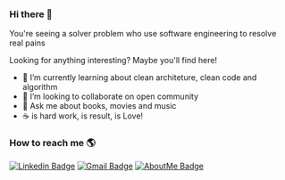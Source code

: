 ### Hi there 👋

You're seeing a solver problem who use software engineering to resolve real pains

Looking for anything interesting? Maybe you'll find here!

- 🌱  I’m currently learning about clean architeture, clean code and algorithm
- 👯  I’m looking to collaborate on open community
- 💬  Ask me about books, movies and music
- :coffee: is hard work, is result, is Love!


### How to reach me 🌎

[![Linkedin Badge](https://img.shields.io/badge/-MatheusLins-blue?style=flat-square&logo=Linkedin&logoColor=white&link=https://www.linkedin.com/in/matheus-lins-a9592b99/)](https://www.linkedin.com/in/matheus-lins-a9592b99/)
[![Gmail Badge](https://img.shields.io/badge/-msl.mlins@gmail.com-c14438?style=flat-square&logo=Gmail&logoColor=white&link=mailto:msl.mlins@gmail.com)](mailto:msl.mlins@gmail.com)
[![AboutMe Badge](https://img.shields.io/badge/-MatheusLins-blue?style=flat-square&logo=Aboutme&logoColor=white&link=https://about.me/matheuslins)](https://about.me/matheuslins)
